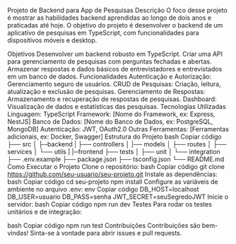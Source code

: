 Projeto de Backend para App de Pesquisas
Descrição
O foco desse projeto é mostrar as habilidades backend aprendidas ao longo de dois anos e praticadas até hoje. O objetivo do projeto é desenvolver o backend de um aplicativo de pesquisas em TypeScript, com funcionalidades para dispositivos móveis e desktop.

Objetivos
Desenvolver um backend robusto em TypeScript.
Criar uma API para gerenciamento de pesquisas com perguntas fechadas e abertas.
Armazenar respostas e dados básicos de entrevistadores e entrevistados em um banco de dados.
Funcionalidades
Autenticação e Autorização: Gerenciamento seguro de usuários.
CRUD de Pesquisas: Criação, leitura, atualização e exclusão de pesquisas.
Gerenciamento de Respostas: Armazenamento e recuperação de respostas de pesquisas.
Dashboard: Visualização de dados e estatísticas das pesquisas.
Tecnologias Utilizadas
Linguagem: TypeScript
Framework: [Nome do Framework, ex: Express, NestJS]
Banco de Dados: [Nome do Banco de Dados, ex: PostgreSQL, MongoDB]
Autenticação: JWT, OAuth2.0
Outras Ferramentas: [Ferramentas adicionais, ex: Docker, Swagger]
Estrutura do Projeto
bash
Copiar código
├── src
│     ├─backend
|      ├── controllers
│      |── models
│      ├── routes
│      ├── services
│      └── utils
|     |─frontend
├── tests
│   ├── unit
│   └── integration
├── .env.example
├── package.json
├── tsconfig.json
└── README.md
Como Executar o Projeto
Clone o repositório:
bash
Copiar código
git clone https://github.com/seu-usuario/seu-projeto.git
Instale as dependências:
bash
Copiar código
cd seu-projeto
npm install
Configure as variáveis de ambiente no arquivo .env:
env
Copiar código
DB_HOST=localhost
DB_USER=usuario
DB_PASS=senha
JWT_SECRET=seuSegredoJWT
Inicie o servidor:
bash
Copiar código
npm run dev
Testes
Para rodar os testes unitários e de integração:

bash
Copiar código
npm run test
Contribuições
Contribuições são bem-vindas! Sinta-se à vontade para abrir issues e pull requests.